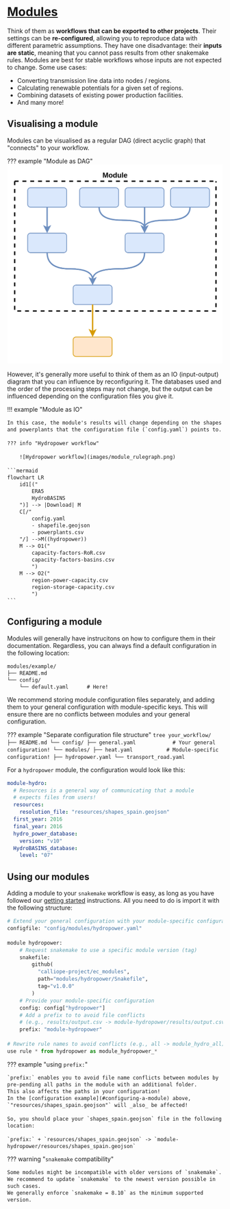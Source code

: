 # [Modules](https://snakemake.readthedocs.io/en/stable/snakefiles/modularization.html#modules)

Think of them as **workflows that can be exported to other projects**.
Their settings can be **re-configured**, allowing you to reproduce data with different parametric assumptions.
They have one disadvantage: their **inputs are static**, meaning that you cannot pass results from other snakemake rules.
Modules are best for stable workflows whose inputs are not expected to change.
Some use cases:

- Converting transmission line data into nodes / regions.
- Calculating renewable potentials for a given set of regions.
- Combining datasets of existing power production facilities.
- And many more!

## Visualising a module

Modules can be visualised as a regular DAG (direct acyclic graph) that "connects" to your workflow.

??? example "Module as DAG"
    ![Module example](images/module.png)

However, it's generally more useful to think of them as an IO (input-output) diagram that you can influence by reconfiguring it.
The databases used and the order of the processing steps may not change, but the output can be influenced depending on the configuration files you give it.

!!! example "Module as IO"

    In this case, the module's results will change depending on the shapes and powerplants that the configuration file (`config.yaml`) points to.

    ??? info "Hydropower workflow"

        ![Hydropower workflow](images/module_rulegraph.png)

    ```mermaid
    flowchart LR
        id1[("
            ERA5
            HydroBASINS
        ")] --> |Download| M
        C[/"
            config.yaml
            - shapefile.geojson
            - powerplants.csv
        "/] -->M((hydropower))
        M --> O1("
            capacity-factors-RoR.csv
            capacity-factors-basins.csv
            ")
        M --> O2("
            region-power-capacity.csv
            region-storage-capacity.csv
            ")
    ```

## Configuring a module

Modules will generally have instrucitons on how to configure them in their documentation.
Regardless, you can always find a default configuration in the following location:

```tree
modules/example/
├── README.md
└── config/
    └── default.yaml      # Here!
```

We recommend storing module configuration files separately, and adding them to your general configuration with module-specific keys.
This will ensure there are no conflicts between modules and your general configuration.

??? example "Separate configuration file structure"
    ```tree
    your_workflow/
    ├── README.md
    └── config/
        ├── general.yaml            # Your general configuration!
        └── modules/
            ├── heat.yaml           # Module-specific configuration!
            ├── hydropower.yaml
            └── transport_road.yaml
    ```

For a `hydropower` module, the configuration would look like this:

```yaml
module-hydro:
  # Resources is a general way of communicating that a module
  # expects files from users!
  resources:
    resolution_file: "resources/shapes_spain.geojson"
  first_year: 2016
  final_year: 2016
  hydro_power_database:
    version: "v10"
  HydroBASINS_database:
    level: "07"
```

## Using our modules

Adding a module to your `snakemake` workflow is easy, as long as you have followed our [getting started](getting_started.md) instructions.
All you need to do is import it with the following structure:

```python
# Extend your general configuration with your module-specific configuration
configfile: "config/modules/hydropower.yaml"

module hydropower:
    # Request snakemake to use a specific module version (tag)
    snakefile:
        github(
          "calliope-project/ec_modules",
          path="modules/hydropower/Snakefile",
          tag="v1.0.0"
        )
    # Provide your module-specific configuration
    config: config["hydropower"]
    # Add a prefix to to avoid file conflicts
    # (e.g., results/output.csv -> module-hydropower/results/output.csv)
    prefix: "module-hydropower"

# Rewrite rule names to avoid conflicts (e.g., all -> module_hydro_all)
use rule * from hydropower as module_hydropower_*
```

??? example "using `prefix:`"

    `prefix:` enables you to avoid file name conflicts between modules by pre-pending all paths in the module with an additional folder.
    This also affects the paths in your configuration!
    In the [configuration example](#configuring-a-module) above, `"resources/shapes_spain.geojson"` will _also_ be affected!

    So, you should place your `shapes_spain.geojson` file in the following location:

    `prefix:` + `resources/shapes_spain.geojson` -> `module-hydropower/resources/shapes_spain.geojson`

??? warning "`snakemake` compatibility"

    Some modules might be incompatible with older versions of `snakemake`.
    We recommend to update `snakemake` to the newest version possible in such cases.
    We generally enforce `snakemake = 8.10` as the minimum supported version.
